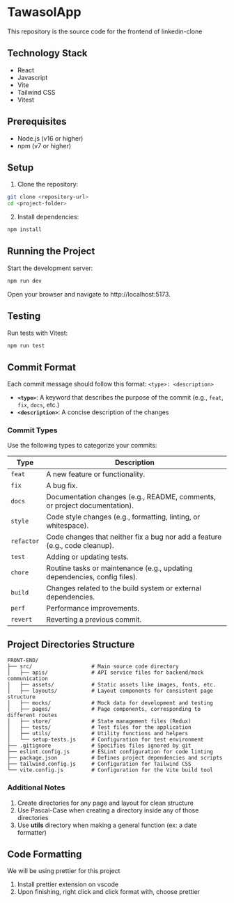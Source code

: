 # TawasolApp
This repository is the source code for the frontend of linkedin-clone

## Technology Stack
- React
- Javascript
- Vite
- Tailwind CSS
- Vitest

## Prerequisites
- Node.js (v16 or higher)
- npm (v7 or higher)

## Setup
1. Clone the repository:
```bash
git clone <repository-url>
cd <project-folder>
```
2. Install dependencies:
```bash
npm install
```

## Running the Project
Start the development server:
```bash
npm run dev
```
Open your browser and navigate to http://localhost:5173.

## Testing
Run tests with Vitest:
```bash
npm run test
```

## Commit Format

Each commit message should follow this format:
`<type>: <description>`
- **`<type>`**: A keyword that describes the purpose of the commit (e.g., `feat`, `fix`, `docs`, etc.)
- **`<description>`**: A concise description of the changes

### Commit Types

Use the following types to categorize your commits:

| Type       | Description                                                                 |
|------------|-----------------------------------------------------------------------------|
| `feat`     | A new feature or functionality.                                             |
| `fix`      | A bug fix.                                                                  |
| `docs`     | Documentation changes (e.g., README, comments, or project documentation).   |
| `style`    | Code style changes (e.g., formatting, linting, or whitespace).              |
| `refactor` | Code changes that neither fix a bug nor add a feature (e.g., code cleanup). |
| `test`     | Adding or updating tests.                                                   |
| `chore`    | Routine tasks or maintenance (e.g., updating dependencies, config files).   |
| `build`    | Changes related to the build system or external dependencies.               |
| `perf`     | Performance improvements.                                                   |
| `revert`   | Reverting a previous commit.                                                |

## Project Directories Structure
```
FRONT-END/
├── src/                   # Main source code directory
│   ├── apis/              # API service files for backend/mock communication
│   ├── assets/            # Static assets like images, fonts, etc.
│   ├── layouts/           # Layout components for consistent page structure
│   ├── mocks/             # Mock data for development and testing
│   ├── pages/             # Page components, corresponding to different routes
│   ├── store/             # State management files (Redux)
│   ├── tests/             # Test files for the application
│   ├── utils/             # Utility functions and helpers
│   └── setup-tests.js     # Configuration for test environment
├── .gitignore             # Specifies files ignored by git
├── eslint.config.js       # ESLint configuration for code linting
├── package.json           # Defines project dependencies and scripts
├── tailwind.config.js     # Configuration for Tailwind CSS
└── vite.config.js         # Configuration for the Vite build tool
```

### Additional Notes
1. Create directories for any page and layout for clean structure
2. Use Pascal-Case when creating a directory inside any of those directories
3. Use **utils** directory when making a general function (ex: a date formatter)

## Code Formatting
We will be using prettier for this project
1. Install prettier extension on vscode
2. Upon finishing, right click and click format with, choose prettier